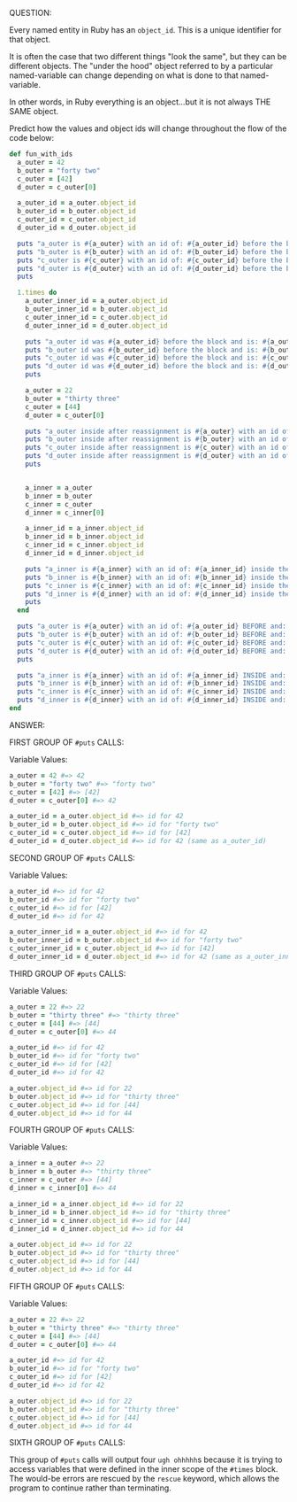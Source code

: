 QUESTION:

Every named entity in Ruby has an `object_id`. This is a unique
identifier for that object.

It is often the case that two different things "look the same",
but they can be different objects. The "under the hood" object
referred to by a particular named-variable can change depending
on what is done to that named-variable.

In other words, in Ruby everything is an object...but it is not
always THE SAME object.

Predict how the values and object ids will change throughout the
flow of the code below:

```ruby
def fun_with_ids
  a_outer = 42
  b_outer = "forty two"
  c_outer = [42]
  d_outer = c_outer[0]

  a_outer_id = a_outer.object_id
  b_outer_id = b_outer.object_id
  c_outer_id = c_outer.object_id
  d_outer_id = d_outer.object_id

  puts "a_outer is #{a_outer} with an id of: #{a_outer_id} before the block."
  puts "b_outer is #{b_outer} with an id of: #{b_outer_id} before the block."
  puts "c_outer is #{c_outer} with an id of: #{c_outer_id} before the block."
  puts "d_outer is #{d_outer} with an id of: #{d_outer_id} before the block."
  puts

  1.times do
    a_outer_inner_id = a_outer.object_id
    b_outer_inner_id = b_outer.object_id
    c_outer_inner_id = c_outer.object_id
    d_outer_inner_id = d_outer.object_id

    puts "a_outer id was #{a_outer_id} before the block and is: #{a_outer_inner_id} inside the block."
    puts "b_outer id was #{b_outer_id} before the block and is: #{b_outer_inner_id} inside the block."
    puts "c_outer id was #{c_outer_id} before the block and is: #{c_outer_inner_id} inside the block."
    puts "d_outer id was #{d_outer_id} before the block and is: #{d_outer_inner_id} inside the block."
    puts

    a_outer = 22
    b_outer = "thirty three"
    c_outer = [44]
    d_outer = c_outer[0]

    puts "a_outer inside after reassignment is #{a_outer} with an id of: #{a_outer_id} before and: #{a_outer.object_id} after."
    puts "b_outer inside after reassignment is #{b_outer} with an id of: #{b_outer_id} before and: #{b_outer.object_id} after."
    puts "c_outer inside after reassignment is #{c_outer} with an id of: #{c_outer_id} before and: #{c_outer.object_id} after."
    puts "d_outer inside after reassignment is #{d_outer} with an id of: #{d_outer_id} before and: #{d_outer.object_id} after."
    puts


    a_inner = a_outer
    b_inner = b_outer
    c_inner = c_outer
    d_inner = c_inner[0]

    a_inner_id = a_inner.object_id
    b_inner_id = b_inner.object_id
    c_inner_id = c_inner.object_id
    d_inner_id = d_inner.object_id

    puts "a_inner is #{a_inner} with an id of: #{a_inner_id} inside the block (compared to #{a_outer.object_id} for outer)."
    puts "b_inner is #{b_inner} with an id of: #{b_inner_id} inside the block (compared to #{b_outer.object_id} for outer)."
    puts "c_inner is #{c_inner} with an id of: #{c_inner_id} inside the block (compared to #{c_outer.object_id} for outer)."
    puts "d_inner is #{d_inner} with an id of: #{d_inner_id} inside the block (compared to #{d_outer.object_id} for outer)."
    puts
  end

  puts "a_outer is #{a_outer} with an id of: #{a_outer_id} BEFORE and: #{a_outer.object_id} AFTER the block."
  puts "b_outer is #{b_outer} with an id of: #{b_outer_id} BEFORE and: #{b_outer.object_id} AFTER the block."
  puts "c_outer is #{c_outer} with an id of: #{c_outer_id} BEFORE and: #{c_outer.object_id} AFTER the block."
  puts "d_outer is #{d_outer} with an id of: #{d_outer_id} BEFORE and: #{d_outer.object_id} AFTER the block."
  puts

  puts "a_inner is #{a_inner} with an id of: #{a_inner_id} INSIDE and: #{a_inner.object_id} AFTER the block." rescue puts "ugh ohhhhh"
  puts "b_inner is #{b_inner} with an id of: #{b_inner_id} INSIDE and: #{b_inner.object_id} AFTER the block." rescue puts "ugh ohhhhh"
  puts "c_inner is #{c_inner} with an id of: #{c_inner_id} INSIDE and: #{c_inner.object_id} AFTER the block." rescue puts "ugh ohhhhh"
  puts "d_inner is #{d_inner} with an id of: #{d_inner_id} INSIDE and: #{d_inner.object_id} AFTER the block." rescue puts "ugh ohhhhh"
end
```


ANSWER:

FIRST GROUP OF `#puts` CALLS:

Variable Values:
```ruby
a_outer = 42 #=> 42
b_outer = "forty two" #=> "forty two"
c_outer = [42] #=> [42]
d_outer = c_outer[0] #=> 42

a_outer_id = a_outer.object_id #=> id for 42
b_outer_id = b_outer.object_id #=> id for "forty two"
c_outer_id = c_outer.object_id #=> id for [42]
d_outer_id = d_outer.object_id #=> id for 42 (same as a_outer_id)
```

SECOND GROUP OF `#puts` CALLS:

Variable Values:

```ruby
a_outer_id #=> id for 42
b_outer_id #=> id for "forty two"
c_outer_id #=> id for [42]
d_outer_id #=> id for 42

a_outer_inner_id = a_outer.object_id #=> id for 42
b_outer_inner_id = b_outer.object_id #=> id for "forty two"
c_outer_inner_id = c_outer.object_id #=> id for [42]
d_outer_inner_id = d_outer.object_id #=> id for 42 (same as a_outer_inner_id)
```

THIRD GROUP OF `#puts` CALLS:

Variable Values:
```ruby
a_outer = 22 #=> 22
b_outer = "thirty three" #=> "thirty three"
c_outer = [44] #=> [44]
d_outer = c_outer[0] #=> 44

a_outer_id #=> id for 42
b_outer_id #=> id for "forty two"
c_outer_id #=> id for [42]
d_outer_id #=> id for 42

a_outer.object_id #=> id for 22
b_outer.object_id #=> id for "thirty three"
c_outer.object_id #=> id for [44]
d_outer.object_id #=> id for 44
```

FOURTH GROUP OF `#puts` CALLS:

Variable Values:
```ruby
a_inner = a_outer #=> 22
b_inner = b_outer #=> "thirty three"
c_inner = c_outer #=> [44]
d_inner = c_inner[0] #=> 44

a_inner_id = a_inner.object_id #=> id for 22
b_inner_id = b_inner.object_id #=> id for "thirty three"
c_inner_id = c_inner.object_id #=> id for [44]
d_inner_id = d_inner.object_id #=> id for 44

a_outer.object_id #=> id for 22
b_outer.object_id #=> id for "thirty three"
c_outer.object_id #=> id for [44]
d_outer.object_id #=> id for 44
```

FIFTH GROUP OF `#puts` CALLS:

Variable Values:
```ruby
a_outer = 22 #=> 22
b_outer = "thirty three" #=> "thirty three"
c_outer = [44] #=> [44]
d_outer = c_outer[0] #=> 44

a_outer_id #=> id for 42
b_outer_id #=> id for "forty two"
c_outer_id #=> id for [42]
d_outer_id #=> id for 42

a_outer.object_id #=> id for 22
b_outer.object_id #=> id for "thirty three"
c_outer.object_id #=> id for [44]
d_outer.object_id #=> id for 44
```

SIXTH GROUP OF `#puts` CALLS:

This group of `#puts` calls will output four `ugh ohhhhh`s because it is
trying to access variables that were defined in the inner scope of the
`#times` block. The would-be errors are rescued by the `rescue` keyword,
which allows the program to continue rather than terminating.
